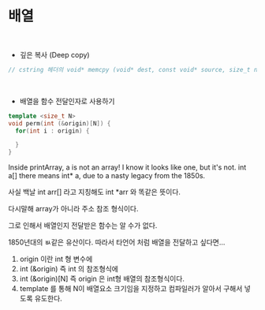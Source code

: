 # 배열

</br>

- 깊은 복사 (Deep copy)

```cpp
// cstring 헤더의 void* memcpy (void* dest, const void* source, size_t num) 로도 가능
```

</br>

- 배열을 함수 전달인자로 사용하기

```cpp
template <size_t N>
void perm(int (&origin)[N]) {
  for(int i : origin) {

  }
}
```

Inside printArray, a is not an array! I know it looks like one, but it's not. int a[] there means int\* a, due to a nasty legacy from the 1850s.

사실 백날 int arr[] 라고 지칭해도 int \*arr 와 똑같은 뜻이다.

다시말해 array가 아니라 주소 참조 형식이다.

그로 인해서 배열인지 전달받은 함수는 알 수가 없다.

1850년대의 ㅄ같은 유산이다. 따라서 타언어 처럼 배열을 전달하고 싶다면...

1. origin 이란 int 형 변수에
2. int (&origin) 즉 int 의 참조형식에
3. int (&origin)[N] 즉 origin 은 int형 배열의 참조형식이다.
4. template 를 통해 N이 배열요소 크기임을 지정하고 컴파일러가 알아서 구해서 넣도록 유도한다.
